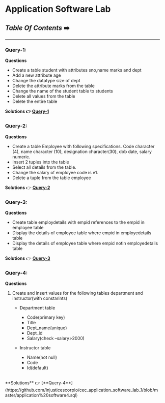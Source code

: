 # Application Software Lab
##  *Table Of Contents*  ➡️
---
### Query-1:
**Questions**

- Create a table student with attributes sno,name marks and dept
- Add a new attribute age
- Change the datatype size of dept
- Delete the attribute marks from the table
- Change the name of the student table to students
- Delete all values from the table
- Delete the entire table

**Solutions
👉  [**Query-1**](https://github.com/injusticescorpio/cec_application_software_lab_1/blob/master/application%20software.sql)**

### Query-2:
**Questions**

-  Create a table Employee with following specifications.
   Code character (4), name character (10), designation character(30), dob date, salary numeric.
-  Insert 2 tuples into the table
-  Select all details from the table.
-  Change the salary of employee code is e1.
-  Delete a tuple from the table employee

**Solutions**
👉  [**Query-2**](https://github.com/injusticescorpio/cec_application_software_lab_1/blob/master/application%20software2.sql)

### Query-3:
**Questions**

-  Create table employdetails with empid references to the empid in employee table
-  Display the details of employee table where empid in employedetails table
-  Display the details of employee table where empid notin employedetails table

**Solutions**
👉  [**Query-3**](https://github.com/injusticescorpio/cec_application_software_lab_1/blob/master/application%20software3.sql)

### Query-4:
**Questions**
1. Create and insert values for the following tables department and instructor(with constarints)

   - Department table
      
      - Code(primary key)
      - Title
      - Dept_name(unique)
      - Dept_id
      - Salary(check –salary>2000)
   - Instructor table
      -  Name(not null)
      -  Code
      -  Id(default)

<br>
**Solutions**
👉  [**Query-4**](https://github.com/injusticescorpio/cec_application_software_lab_1/blob/master/application%20software4.sql)
